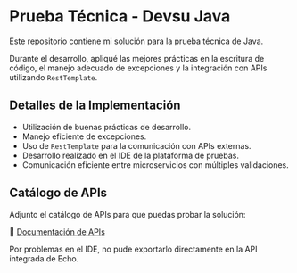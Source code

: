 # Prueba Técnica - Devsu Java  

Este repositorio contiene mi solución para la prueba técnica de Java.  

Durante el desarrollo, apliqué las mejores prácticas en la escritura de código, el manejo adecuado de excepciones y la integración con APIs utilizando `RestTemplate`.  

## Detalles de la Implementación  

- Utilización de buenas prácticas de desarrollo.  
- Manejo eficiente de excepciones.  
- Uso de `RestTemplate` para la comunicación con APIs externas.  
- Desarrollo realizado en el IDE de la plataforma de pruebas.  
- Comunicación eficiente entre microservicios con múltiples validaciones.  

## Catálogo de APIs  

Adjunto el catálogo de APIs para que puedas probar la solución:  

🔗 [Documentación de APIs](https://doc.echoapi.com/docs/detail/3f3bc7b61802000?target_id=338bc778b40003&locale=en)  

Por problemas en el IDE, no pude exportarlo directamente en la API integrada de Echo.  
